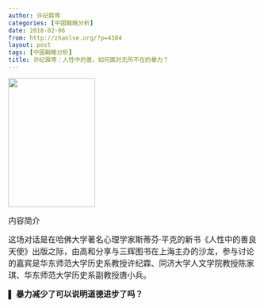 ```yaml
---
author: 许纪霖等
categories: [中國戰略分析]
date: 2018-02-06
from: http://zhanlve.org/?p=4384
layout: post
tags: [中國戰略分析]
title: 许纪霖等：人性中的善，如何面对无所不在的暴力？
---
```


<div id="entry">
<div class="at-above-post addthis_tool" data-url="http://zhanlve.org/?p=4384">
</div>
<p>
</p>
<p>
<img alt="" class="aligncenter size-full wp-image-4385" height="260" src="http://zhanlve.org/wp-content/uploads/2018/02/7dbbab25-7fe8-49de-9bf0-a8b1e0c61b63.jpg" width="175"/>
</p>
<p>
</p>
<p>
<span style="font-size: 12pt;">
   内容简介
  </span>
</p>
<p>
<span style="font-size: 12pt;">
   这场对话是在哈佛大学著名心理学家斯蒂芬·平克的新书《人性中的善良天使》出版之际，由高和分享与三辉图书在上海主办的沙龙，参与讨论的嘉宾是华东师范大学历史系教授许纪霖、同济大学人文学院教授陈家琪、华东师范大学历史系副教授唐小兵。
  </span>
</p>
<p>
</p>
<section data-author="Wxeditor">
<span style="font-size: 12pt;">
   ▌
   <strong>
    暴力减少了可以说明道德进步了吗？
   </strong>
</span>
</section>
</div>
